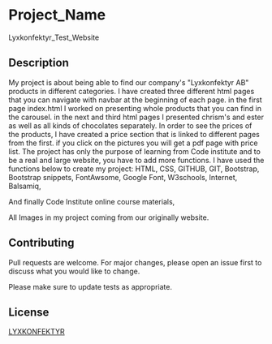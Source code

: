 # Project_Name

Lyxkonfektyr_Test_Website

## Description

My project is about being able to find our company's "Lyxkonfektyr AB" products in different categories.
I have created three different html pages that you can navigate with navbar at the beginning of each page.
in the first page index.html I worked on presenting whole products that you can find in the carousel. in the next and third html pages I presented chrism's and ester as well as all kinds of chocolates separately. In order to see the prices of the products, I have created a price section that is linked to different pages from the first. if you click on the pictures you will get a pdf page with price list.
The project has only the purpose of learning from Code institute and to be a real and large website, you have to add more functions.
I have used the functions below to create my project:
HTML,
CSS,
GITHUB,
GIT,
Bootstrap,
Bootstrap snippets,
FontAwsome,
Google Font,
W3schools,
Internet,
Balsamiq,

And finally Code Institute online course materials,
 


All Images in my project coming from our originally website. 



## Contributing
Pull requests are welcome. For major changes, please open an issue first to discuss what you would like to change.

Please make sure to update tests as appropriate.

## License
[LYXKONFEKTYR](https://www.lyxkonfektyr.se)